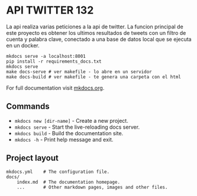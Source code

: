# API TWITTER 132

La api realiza varias peticiones a la api de twitter. La funcion principal de este proyecto es obtener los ultimos resultados de tweets con un filtro de cuenta y palabra clave, conectado a una base de datos local que se ejecuta en un docker.

~~~
mkdocs serve -a localhost:8001
pip install -r requirements_docs.txt 
mkdocs serve
make docs-serve # ver makefile - lo abre en un servidor
make docs-build # ver makefile - te genera una carpeta con el html
~~~


For full documentation visit [mkdocs.org](https://www.mkdocs.org).

## Commands

* `mkdocs new [dir-name]` - Create a new project.
* `mkdocs serve` - Start the live-reloading docs server.
* `mkdocs build` - Build the documentation site.
* `mkdocs -h` - Print help message and exit.

## Project layout

    mkdocs.yml    # The configuration file.
    docs/
        index.md  # The documentation homepage.
        ...       # Other markdown pages, images and other files.